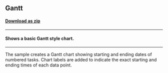 ## Gantt
#### [Download as zip](https://minhaskamal.github.io/DownGit/#/home?url=https://github.com/GrapeCity/ComponentOne-WinForms-Samples/tree/master/NetFramework\Charts\CS\Gantt)
____
#### Shows a basic Gantt style chart.
____
The sample creates a Gantt chart showing starting and ending dates of numbered tasks.  Chart labels are added to indicate the exact starting and ending times of each data point. 

